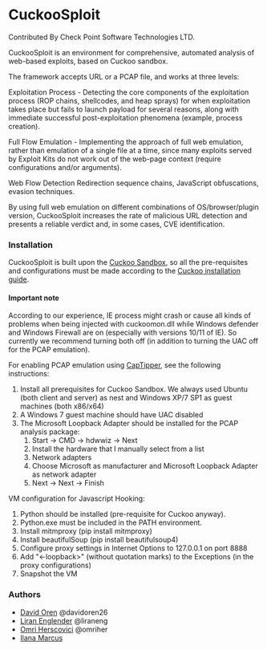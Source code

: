 CuckooSploit
===============
Contributed By Check Point Software Technologies LTD.

CuckooSploit is an environment for comprehensive, automated analysis of web-based exploits, based on Cuckoo sandbox. 

The framework accepts URL or a PCAP file, and works at three levels:

Exploitation Process - Detecting the core components of the exploitation process (ROP chains, shellcodes, and heap sprays) for when exploitation takes place but fails to launch payload for several reasons, along with immediate successful post-exploitation phenomena (example, process creation).

Full Flow Emulation - Implementing the approach of full web emulation, rather than emulation of a single file at a time, since many exploits served by Exploit Kits do not work out of the web-page context (require configurations and/or arguments).

Web Flow Detection Redirection sequence chains, JavaScript obfuscations, evasion techniques.

By using full web emulation on different combinations of OS/browser/plugin version, CuckooSploit increases the rate of malicious URL detection and presents a reliable verdict and, in some cases, CVE identification.

### Installation

CuckooSploit is built upon the [Cuckoo Sandbox](https://github.com/cuckoobox/cuckoo), so all the pre-requisites and configurations must be made according to the [Cuckoo installation guide](http://docs.cuckoosandbox.org/en/latest/installation/).

#### Important note
According to our experience, IE process might crash or cause all kinds of problems when being injected with cuckoomon.dll while Windows defender and Windows Firewall are on (especially with versions 10/11 of IE). So currently we recommend turning both off (in addition to turning the UAC off for the PCAP emulation).

For enabling PCAP emulation using [CapTipper](https://github.com/omriher/CapTipper), see the following instructions:

1. Install all prerequisites for Cuckoo Sandbox. We always used Ubuntu (both client and server) as nest and Windows XP/7 SP1 as guest machines (both x86/x64)
2. A Windows 7 guest machine should have UAC disabled
3. The Microsoft Loopback Adapter should be installed for the PCAP analysis package:
    1. Start -> CMD -> hdwwiz -> Next
    2. Install the hardware that I manually select from a list
    3. Network adapters
    4. Choose Microsoft as manufacturer and Microsoft Loopback Adapter as network adapter
    5. Next -> Next -> Finish

VM configuration for Javascript Hooking:

1. Python should be installed (pre-requisite for Cuckoo anyway).
2. Python.exe must be included in the PATH environment.
3. Install mitmproxy (pip install mitmproxy)
4. Install beautifulSoup (pip install beautifulsoup4)
5. Configure proxy settings in Internet Options to 127.0.0.1 on port 8888
6. Add "<-loopback>" (without quotation marks) to the Exceptions (in the proxy configurations)
6. Snapshot the VM


### Authors
 - [David Oren](mailto:davido@checkpoint.com) @davidoren26
 - [Liran Englender](mailto:lirane@checkpoint.com) @liraneng
 - [Omri Herscovici](mailto:omriher@gmail.com) @omriher
 - [Ilana Marcus](mailto:ilanam@checkpoint.com)
